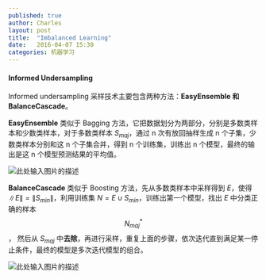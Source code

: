 ```yaml
---
published: true
author: Charles
layout: post
title:  "Imbalanced Learning"
date:   2016-04-07 15:30
categories: 机器学习
---
```


#### Informed Undersampling
Informed undersampling 采样技术主要包含两种方法：**EasyEnsemble 和 BalanceCascade**。

**EasyEnsemble** 类似于 Bagging 方法，它把数据划分为两部分，分别是多数类样本和少数类样本，对于多数类样本 $S_{maj}$，通过 n 次有放回抽样生成 n 个子集，少数类样本分别和这 n 个子集合并，得到 n 个训练集，训练出 n 个模型，最终的输出是这 n 个模型预测结果的平均值。

![此处输入图片的描述][1]

**BalanceCascade** 类似于 Boosting 方法，先从多数类样本中采样得到 $E$，使得 $\|E\| = \|S_{min}\|$，利用训练集 $N = E \cup S_{min}$，训练出第一个模型，找出 $E$ 中分类正确的样本 $$N^{*}_{maj}$$， 然后从 $S_{maj}$ 中**去除**，再进行采样，重复上面的步骤，依次迭代直到满足某一停止条件，最终的模型是多次迭代模型的组合。

![此处输入图片的描述][2]


  [1]: http://7xjbdi.com1.z0.glb.clouddn.com/optimized-mahg.png?imageView2/2/w/400
  [2]: http://7xjbdi.com1.z0.glb.clouddn.com/2016-04-09_191514.png?imageView2/2/w/400